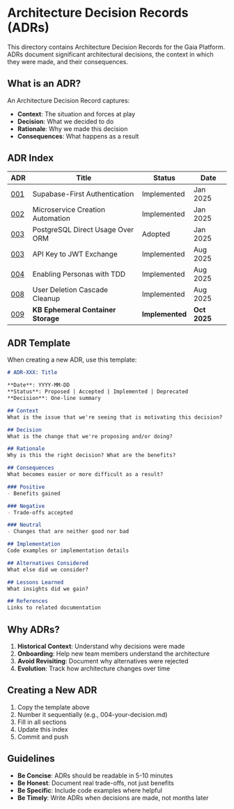 # Architecture Decision Records (ADRs)

This directory contains Architecture Decision Records for the Gaia Platform. ADRs document significant architectural decisions, the context in which they were made, and their consequences.

## What is an ADR?

An Architecture Decision Record captures:
- **Context**: The situation and forces at play
- **Decision**: What we decided to do
- **Rationale**: Why we made this decision
- **Consequences**: What happens as a result

## ADR Index

| ADR | Title | Status | Date |
|-----|-------|--------|------|
| [001](001-supabase-first-authentication.md) | Supabase-First Authentication | Implemented | Jan 2025 |
| [002](002-microservice-automation.md) | Microservice Creation Automation | Implemented | Jan 2025 |
| [003](003-postgresql-simplicity.md) | PostgreSQL Direct Usage Over ORM | Adopted | Jan 2025 |
| [003](003-api-key-to-jwt-exchange.md) | API Key to JWT Exchange | Implemented | Aug 2025 |
| [004](004-enabling-personas-with-tdd.md) | Enabling Personas with TDD | Implemented | Aug 2025 |
| [008](adr-008-user-deletion-cascade-cleanup.md) | User Deletion Cascade Cleanup | Implemented | Aug 2025 |
| [009](009-kb-ephemeral-storage.md) | **KB Ephemeral Container Storage** | **Implemented** | **Oct 2025** |

## ADR Template

When creating a new ADR, use this template:

```markdown
# ADR-XXX: Title

**Date**: YYYY-MM-DD  
**Status**: Proposed | Accepted | Implemented | Deprecated  
**Decision**: One-line summary

## Context
What is the issue that we're seeing that is motivating this decision?

## Decision
What is the change that we're proposing and/or doing?

## Rationale
Why is this the right decision? What are the benefits?

## Consequences
What becomes easier or more difficult as a result?

### Positive
- Benefits gained

### Negative  
- Trade-offs accepted

### Neutral
- Changes that are neither good nor bad

## Implementation
Code examples or implementation details

## Alternatives Considered
What else did we consider?

## Lessons Learned
What insights did we gain?

## References
Links to related documentation
```

## Why ADRs?

1. **Historical Context**: Understand why decisions were made
2. **Onboarding**: Help new team members understand the architecture
3. **Avoid Revisiting**: Document why alternatives were rejected
4. **Evolution**: Track how architecture changes over time

## Creating a New ADR

1. Copy the template above
2. Number it sequentially (e.g., 004-your-decision.md)
3. Fill in all sections
4. Update this index
5. Commit and push

## Guidelines

- **Be Concise**: ADRs should be readable in 5-10 minutes
- **Be Honest**: Document real trade-offs, not just benefits
- **Be Specific**: Include code examples where helpful
- **Be Timely**: Write ADRs when decisions are made, not months later
